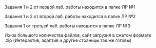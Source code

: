 Задания 1 и 2 от первой лаб. работы находится в папке ЛР №1

Задания 1 и 2 от второй лаб. работы находится в папке ЛР №2

Задания 1 от третьей лаб. работы находится в папке ЛР №3

Из-за большого количества файлов, сайт загрузил в сжатом формате .zip (Интерактив, адаптив и другие страницы так же готовы)
